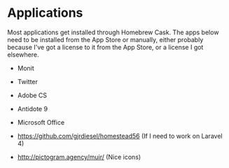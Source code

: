 # Applications

Most applications get installed through Homebrew Cask. The apps below need to be installed from the App Store or manually, either probably because I've got a license to it from the App Store, or a license I got elsewhere.

- Monit
- Twitter
- Adobe CS
- Antidote 9
- Microsoft Office


- https://github.com/gjrdiesel/homestead56 (If I need to work on Laravel 4)
- http://pictogram.agency/muir/ (Nice icons)